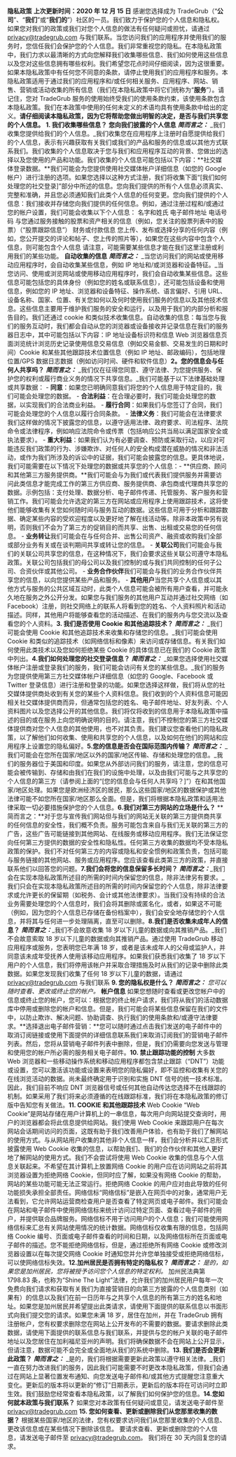 **隐私政策** **上次更新时间：2020 年 12 月 15 日** 感谢您选择成为 TradeGrub（“**公司**”、“**我们**”或“**我们的**”）社区的一员。我们致力于保护您的个人信息和隐私权。如果您对我们的政策或我们对您个人信息的做法有任何疑问或担忧，请通过 privacy@tradegrub.com 与我们联系。当您访问我们的应用程序并使用我们的服务时，您信任我们会保护您的个人信息。我们非常重视您的隐私。在本隐私政策中，我们力求以最清晰的方式向您解释我们收集哪些信息、我们如何使用这些信息以及您对这些信息拥有哪些权利。我们希望您花点时间仔细阅读，因为这很重要。如果本隐私政策中有任何您不同意的条款，请停止使用我们的应用程序和服务。本隐私政策适用于通过我们的应用程序和/或任何相关服务、应用程序、网站、销售、营销或活动收集的所有信息（我们在本隐私政策中将它们统称为“**服务**”）。请记住，您对 TradeGrub 服务的使用始终受我们的使用条款约束，该使用条款包含本隐私政策。我们在本政策中使用的任何未定义的术语均具有使用条款中给出的定义。**请仔细阅读本隐私政策，因为它将帮助您做出明智的决定，是否与我们共享您的个人信息。** **1. 我们收集哪些信息？** **您向我们披露的个人信息** **_简而言之：_** _我们收集您提供给我们的个人信息。_我们收集您在应用程序上注册时自愿提供给我们的个人信息，表示有兴趣获取有关我们或我们的产品和服务的信息或以其他方式联系我们。我们收集的个人信息取决于您与我们和应用程序互动的背景、您做出的选择以及您使用的产品和功能。我们收集的个人信息可能包括以下内容：**社交媒体登录数据。**我们可能会为您提供使用社交媒体帐户详细信息（如您的 Google 帐户）进行注册的选项。如果您选择以这种方式注册，我们将收集下面“[我们如何处理您的社交登录]”部分中所述的信息。您向我们提供的所有个人信息必须真实、完整和准确，并且您必须通知我们此类个人信息的任何变更。您向我们提供的个人信息：我们接收并存储您向我们提供的任何信息。例如，通过注册过程和/或通过您的帐户设置，我们可能会收集以下个人信息： 名字和姓氏 电子邮件地址 电话号码 与您通过服务接触的股票和资产相关的信息（例如，您关注的股票列表中的股票）（“股票跟踪信息”） 财务或付款信息 您上传、发布或选择分享的任何内容（例如，您公开提交的评论和帖子、您上传的照片等），如果您在这些内容中包含个人信息，则可能包含个人信息 请注意，可能需要某些信息才能在我们这里注册或利用我们的某些功能。 **自动收集的信息** **_简而言之：_** _当您访问我们的网站或使用移动应用程序时，会自动收集某些信息，例如 IP 地址和/或浏览器和设备特征。_当您访问、使用或浏览网站或使用移动应用程序时，我们会自动收集某些信息。这些信息可能包括您的具体身份（例如您的姓名或联系信息），还可能包括设备和使用信息，例如您的 IP 地址、浏览器和设备特征、操作系统、语言偏好、引用 URL、设备名称、国家、位置、有关您如何以及何时使用我们服务的信息以及其他技术信息。这些信息主要用于维护我们服务的安全和运行，以及用于我们的内部分析和报告目的。我们还通过 cookie 和类似技术收集信息。自动收集的信息：每当您与我们的服务互动时，我们都会自动从您的浏览器或设备接收并记录信息在我们的服务器日志中，其中可能包括以下内容：IP 地址设备标识符和信息 Web 浏览器信息页面浏览统计浏览历史记录使用信息交易信息（例如交易金额、交易发生的日期和时间）Cookie 和某些其他跟踪技术位置信息（例如 IP 地址、邮政编码），包括地理位置/GPS 数据日志数据（例如访问时间、硬件和软件信息）**2。您的信息会与任何人共享吗？** **_简而言之：_** _我们仅在征得您同意、遵守法律、为您提供服务、保护您的权利或履行商业义务的情况下共享信息。_我们可能基于以下法律基础处理或共享数据： - **同意**：如果您已明确同意我们将您的个人信息用于特定目的，我们可能会处理您的数据。 - **合法利益**：在合理必要时，我们可能会处理您的数据，以实现我们的合法商业利益。 - **履行合同**：如果我们与您签订了合同，我们可能会处理您的个人信息以履行合同条款。 - **法律义务**：我们可能会在法律要求我们这样做的情况下披露您的信息，以遵守适用法律、政府要求、司法程序、法院命令或法律程序，例如响应法院命令或传票（包括响应公共当局以满足国家安全或执法要求）。 - **重大利益**：如果我们认为有必要调查、预防或采取行动，以应对可能违反我们政策的行为、涉嫌欺诈、对任何人的安全构成潜在威胁的情况和非法活动，或作为我们所涉及的诉讼中的证据，我们可能会披露您的信息。更具体地说，我们可能需要在以下情况下处理您的数据或共享您的个人信息：- **供应商、顾问和其他第三方服务提供商。**我们可能会与为我们或代表我们提供服务并需要访问此类信息才能完成工作的第三方供应商、服务提供商、承包商或代理商共享您的数据。示例包括：支付处理、数据分析、电子邮件传递、托管服务、客户服务和营销工作。我们可能会允许选定的第三方在网站或应用程序上使用跟踪技术，这将使他们能够收集有关您如何随时间与服务互动的数据。这些信息可用于分析和跟踪数据、确定某些内容的受欢迎程度以及更好地了解在线活动等。除非本政策中另有说明，否则我们不会为了第三方的促销目的而共享、出售、出租或交易您的任何信息。 - **业务转让**我们可能会在与任何合并、出售公司资产、融资或收购我们全部或部分业务有关或在谈判期间共享或转让您的信息。 - **关联公司**我们可能会与我们的关联公司共享您的信息，在这种情况下，我们会要求这些关联公司遵守本隐私政策。关联公司包括我们的母公司以及我们控制的或与我们共同控制的任何子公司、合资伙伴或其他公司。 - **业务合作伙伴**我们可能会与我们的业务合作伙伴共享您的信息，以向您提供某些产品和服务。 - **其他用户**当您共享个人信息或以其他方式与服务的公共区域互动时，此类个人信息可能会被所有用户查看，并可能永久地在服务之外公开分发。如果您与我们服务的其他用户互动并通过社交网络（如 Facebook）注册，则社交网络上的联系人将看到您的姓名、个人资料照片和活动描述。同样，其他用户将能够查看您的活动描述、在我们的服务内与您交流以及查看您的个人资料。**3. 我们是否使用 Cookie 和其他追踪技术？** **_简而言之：_** _我们可能会使用 Cookie 和其他追踪技术来收集和存储您的信息。_我们可能会使用 Cookie 和类似的追踪技术（如网络信标和像素）来访问或存储信息。有关我们如何使用此类技术以及您如何拒绝某些 Cookie 的具体信息已在我们的 Cookie 政策中列出。**4.我们如何处理您的社交登录信息？** **_简而言之：_** _如果您选择使用社交媒体帐户注册或登录我们的服务，我们可能会访问有关您的某些信息。_我们的服务为您提供使用第三方社交媒体帐户详细信息（如您的 Google、Facebook 或 Twitter 登录信息）进行注册和登录的功能。如果您选择这样做，我们将从您的社交媒体提供商处收到有关您的某些个人资料信息。我们收到的个人资料信息可能因相关社交媒体提供商而异，但通常包括您的姓名、电子邮件地址、好友列表、个人资料图片以及您选择公开的其他信息。我们将仅将收到的信息用于本隐私政策中描述的目的或在服务上向您明确说明的目的。请注意，我们不控制您的第三方社交媒体提供商对您个人信息的其他使用，也不对其负责。我们建议您查看他们的隐私政策，以了解他们如何收集、使用和共享您的个人信息，以及如何在他们的网站和应用程序上设置您的隐私偏好。**5.您的信息是否会在国际范围内传输？** **_简而言之：_** _我们可能会在您所在国家/地区以外的国家/地区传输、存储和处理您的信息。_我们的服务器位于美国和印度。如果您从外部访问我们的服务，请注意，您的信息可能会被传输到、存储和由我们在我们的设施中处理，以及由我们可能与之共享您的个人信息的第三方（请参阅上面的“[您的信息会与任何人共享吗？]”）在和其他国家/地区处理。如果您是欧洲经济区的居民，那么这些国家/地区的数据保护或其他法律可能不如您所在国家/地区那么全面。但是，我们将根据本隐私政策和适用法律采取一切必要措施保护您的个人信息。**6.我们对第三方网站的立场是什么？** **简而言之：**对于您与宣传我们网站但与我们的网站无关联的第三方提供商共享的任何信息的安全性，我们概不负责。服务可能包含来自与我们无关联的第三方的广告，这些广告可能链接到其他网站、在线服务或移动应用程序。我们无法保证您向任何第三方提供的数据的安全性和隐私性。任何第三方收集的数据均不受本隐私政策的保护。我们不对任何第三方的内容或隐私和安全惯例和政策负责，包括可能与服务链接的其他网站、服务或应用程序。您应该查看此类第三方的政策，并直接联系他们以回答您的问题。**7.我们会将您的信息保留多长时间？** **_简而言之：_**_我们会在实现本隐私政策所述目的所需的时间内保留您的信息，除非法律另有要求。_我们只会在实现本隐私政策所述目的所需的时间内保留您的个人信息，除非法律要求或允许更长的保留期（如税务、会计或其他法律要求）。当我们没有持续的合法业务需要处理您的个人信息时，我们会将其删除或匿名化，或者，如果这不可能（例如，因为您的个人信息已存储在备份档案中），我们会安全地存储您的个人信息，并将其与任何进一步处理隔离，直至可以删除。**8.我们是否收集未成年人的信息？** **_简而言之：_**_我们不会故意收集 18 岁以下儿童的数据或向其推销产品。_我们不会故意索取 18 岁以下儿童的数据或向其推销产品。通过使用 TradeGrub 移动应用程序或服务，您表明您已年满 18 岁，或者是该未成年人的父母或监护人，并同意该未成年受抚养人使用该移动应用程序。如果我们获悉我们收集了 18 岁以下用户的个人信息，我们将停用该帐户并采取合理措施及时从我们的记录中删除此类数据。如果您发现我们收集了任何 18 岁以下儿童的数据，请通过 privacy@tradegrub.com 与我们联系 **9. 您的隐私权是什么？** **_简而言之：_** _您可以随时查看、更改或终止您的帐户。_ **帐户信息** 如果您想随时查看或更改您帐户中的信息或终止您的帐户，您可以：根据您的终止帐户请求，我们将从我们的活动数据库中停用或删除您的帐户和信息。但是，我们可能会将某些信息保留在我们的文件中，以防止欺诈、解决问题、协助调查、执行我们的使用条款和/或遵守法律要求。**选择退出电子邮件营销：**您可以随时通过点击我们发送的电子邮件中的取消订阅链接或使用下面提供的详细信息联系我们来取消订阅我们的营销电子邮件列表。然后，您将从营销电子邮件列表中删除，但是，我们仍需要向您发送与管理和使用您的帐户所必需的服务相关电子邮件。**10. 禁止跟踪功能的控制** 大多数 Web 浏览器和一些移动操作系统和移动应用程序都包含禁止跟踪（“DNT”）功能或设置，您可以激活该功能或设置来表明您的隐私偏好，即不监控和收集有关您的在线浏览活动的数据。尚未最终确定用于识别和实施 DNT 信号的统一技术标准。因此，我们目前不响应 DNT 浏览器信号或任何其他自动传达您选择不在线跟踪的机制。如果采用了我们将来必须遵循的在线跟踪标准，我们将在本隐私政策的修订版中告知您有关做法。**11. COOKIE 和其他跟踪技术** Web Cookie “Web Cookie”是网站存储在用户计算机上的一串信息，每次用户向网站提交查询时，用户的浏览器都会将此信息提供给网站。我们使用 Web Cookie 来跟踪用户在每次网站会话期间访问的页面，这既有助于我们改善用户体验，也有助于我们了解网站的使用方式。与从网站用户收集的其他非个人信息一样，我们会分析并以汇总形式披露使用 Web Cookie 收集的信息，以帮助我们、我们的合作伙伴和其他人更好地了解网站的使用方式。我们不会尝试将使用 Web Cookie 收集的信息与个人信息关联起来。不希望在其计算机上放置网络 Cookie 的用户应在访问网站之前将其浏览器设置为拒绝网络 Cookie，但同时应了解，如果没有网络 Cookie 的帮助，网站的某些功能可能无法正常运行。拒绝网络 Cookie 的用户应对由此导致的任何功能损失承担全部责任。网络信标“网络信标”是嵌入在网页中的对象，通常用户无法看到，它允许网站运营商检查用户是否查看了特定网页或电子邮件。我们可能会在网站和电子邮件中使用网络信标来统计访问过特定页面、查看过电子邮件的用户，并提供联合品牌服务。网络信标不用于访问用户的个人信息；我们可能使用网络信标来汇总有关网站使用情况的统计数据。网络信标仅收集有限的信息，包括网络 Cookie 编号、页面或电子邮件查看的时间和日期，以及网络信标所在页面或电子邮件的描述。您不能拒绝网络信标，但是，通过拒绝所有网络 Cookie 或修改浏览器设置以在每次提交网络 Cookie 时通知您并允许您单独接受或拒绝网络信标，可以使网络信标失效。**12.加州居民是否拥有特定的隐私权？** **_简而言之：_** _是的，如果您是加州居民，您将被授予访问您个人信息的特定权利。_ 加州民法典第 1798.83 条，也称为“Shine The Light”法律，允许我们的加州居民用户每年一次免费向我们请求和获取有关我们为直接营销目的向第三方披露的个人信息类别（如果有）的信息以及我们在前一日历年与之共享个人信息的所有第三方的姓名和地址。如果您是加州居民并希望提出此类请求，请使用下面提供的联系信息以书面形式向我们提交您的请求。如果您未满 18 岁，居住在加州，并在 TradeGrub 拥有注册帐户，您有权要求删除您在网站上公开发布的不需要的数据。要请求删除此类数据，请使用下面提供的联系信息与我们联系，并提供与您的帐户关联的电子邮件地址以及您居住在加利福尼亚州的声明。我们将确保数据不会在网站上公开显示，但请注意，数据可能不会完全或全面地从我们的系统中删除。**13. 我们是否会更新此政策？** **_简而言之：_** _是的，我们将根据需要更新此政策以遵守相关法律。_我们一直在努力改进我们的服务，因此我们可能需要不时更改本隐私政策，但我们会通过在网站上显著位置发布通知、向您发送电子邮件和/或其他方式提醒您注意重大变化。更新后的版本将以更新的“修订”日期表示，更新后的版本将在可访问时立即生效。我们鼓励您经常查看本隐私政策，以了解我们如何保护您的信息。**14.您如何就本政策与我们联系？** 如果您对本政策有任何疑问或意见，请发送电子邮件至 privacy@tradegrub.com **15. 您如何查看、更新或删除我们从您那里收集的数据？** 根据某些国家/地区的法律，您有权要求访问我们从您那里收集的个人信息、更改该信息或在某些情况下删除该信息。 要请求查看、更新或删除您的个人信息，请发送电子邮件至 privacy@tradegrub.com。 我们将在 30 天内回复您的请求。